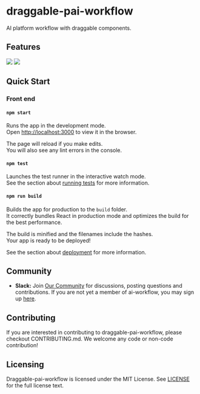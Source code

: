 # draggable-pai-workflow
AI platform workflow with draggable components.

## Features
![](https://res.cloudinary.com/dpgih25fj/image/upload/v1565851820/%E5%B7%A5%E4%BD%9C%E6%B5%811.png)
![](https://res.cloudinary.com/dpgih25fj/image/upload/v1565840135/%E5%B7%A5%E4%BD%9C%E6%B5%812.png)

## Quick Start
### Front end

#### `npm start`

Runs the app in the development mode.<br>
Open [http://localhost:3000](http://localhost:3000) to view it in the browser.

The page will reload if you make edits.<br>
You will also see any lint errors in the console.

#### `npm test`

Launches the test runner in the interactive watch mode.<br>
See the section about [running tests](https://facebook.github.io/create-react-app/docs/running-tests) for more information.

#### `npm run build`

Builds the app for production to the `build` folder.<br>
It correctly bundles React in production mode and optimizes the build for the best performance.

The build is minified and the filenames include the hashes.<br>
Your app is ready to be deployed!

See the section about [deployment](https://facebook.github.io/create-react-app/docs/deployment) for more information.

## Community
* __Slack:__ Join [Our Community](https://ai-workflow.slack.com) for discussions, posting questions and contributions. If you are not yet a member of ai-workflow, you may sign up [here](https://join.slack.com/t/ai-workflow/shared_invite/enQtNjkyODgyNDYxMDEwLTI0ZTk0ZmMwNzAzMjFlZTYxMGJlNmM2NjEzMzZiMzc3NjNhNmI1YzBjMDIyYjcyNjdmMGY2ZTI0YzI2NTg0Yzk).

## Contributing
If you are interested in contributing to draggable-pai-workflow, please checkout CONTRIBUTING.md. We welcome any code or non-code contribution!

## Licensing
Draggable-pai-workflow is licensed under the MIT License. See [LICENSE](https://github.com/ivc369/draggable-pai-workflow/blob/master/LICENSE) for the full license text.
